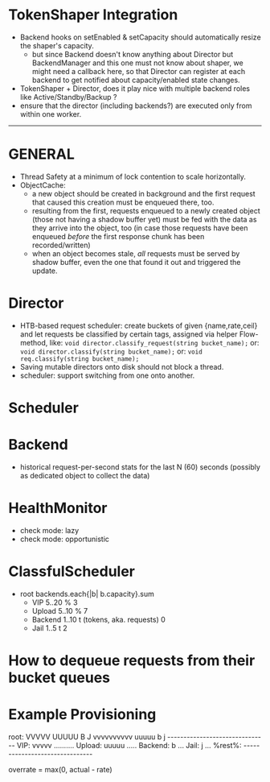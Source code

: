

# TokenShaper Integration

- Backend hooks on setEnabled & setCapacity should automatically resize the shaper's capacity.
  - but since Backend doesn't know anything about Director but BackendManager and this one must not know about shaper,
    we might need a callback here, so that Director can register at each backend to get notified about
    capacity/enabled state changes.
- TokenShaper + Director, does it play nice with multiple backend roles like Active/Standby/Backup ?
- ensure that the director (including backends?) are executed only from within one worker.

------------------------------------------------------------------------------

# GENERAL

- Thread Safety at a minimum of lock contention to scale horizontally.
- ObjectCache:
  - a new object should be created in background and the first request that caused this creation must be enqueued
    there, too.
  - resulting from the first, requests enqueued to a newly created object (those not having a shadow buffer yet)
    must be fed with the data as they arrive into the object, too (in case those requests have been enqueued
    *before* the first response chunk has been recorded/written)
  - when an object becomes stale, *all* requests must be served by shadow buffer, even the one that found it out and
    triggered the update.

# Director

- HTB-based request scheduler: create buckets of given {name,rate,ceil} and
  let requests be classified by certain tags, assigned via helper Flow-method,
  like: `void director.classify_request(string bucket_name);`
  or: `void director.classify(string bucket_name);`
  or: `void req.classify(string bucket_name);`
- Saving mutable directors onto disk should not block a thread.
- scheduler: support switching from one onto another.

# Scheduler

# Backend

- historical request-per-second stats for the last N (60) seconds
  (possibly as dedicated object to collect the data)

# HealthMonitor

- check mode: lazy
- check mode: opportunistic

# ClassfulScheduler

- root        backends.each{|b| b.capacity}.sum
  - VIP       5..20 %                               3
  - Upload    5..10 %                               7
  - Backend   1..10 t (tokens, aka. requests)       0
  - Jail      1..5 t                                2

# How to dequeue requests from their bucket queues

# Example Provisioning

  root:    VVVVV UUUUU B J vvvvvvvvvv uuuuu b j -------------------------------
  VIP:     vvvvv ..........
  Upload:  uuuuu .....
  Backend: b ...
  Jail:    j ...
  %rest%:  -------------------------------


overrate = max(0, actual - rate)
